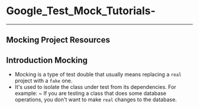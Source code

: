 # Google_Test_Mock_Tutorials-
___
## Mocking Project Resources

## Introduction Mocking
* Mocking is a type of test double that usually means replacing a `real` project with a `fake` one.
* It's used to isolate the class under test from its dependencies.
For example:
  ~ If you are testing a class that does some database operations, you don't want to make `real` changes to the database.




